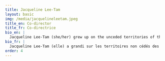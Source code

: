 ```yaml
---
title: Jacqueline Lee-Tam
layout: basic
img: /media/jacquelineleetam.jpeg
title_en: Co-director
title_fr: Co-directrice
bio_en: |
  Jacqueline Lee-Tam (she/her) grew up on the unceded territories of the Squamish, Musqueam and Tsleil-Waututh First Nations, in so-called Vancouver as a settler of Chinese descent. She now resides in Tio’tia:ke (Montreal). She has organized around pipeline resistance, fossil fuel divestment and mutual aid and is passionate about community care and dreaming into practice the world we want to live in. She studied Gender, Sexuality, Feminist and Social Justice Studies at McGill University.
bio_fr: |
  Jacqueline Lee-Tam (elle) a grandi sur les territoires non cédés des Premières nations Squamish, Musqueam et Tsleil-Waututh, dans la ville dite de Vancouver, en tant que colonisatrice d'origine chinoise. Elle réside maintenant à Tio'tia:ke (Montréal). Elle s'est organisée autour de la résistance aux pipelines, du désinvestissement des combustibles fossiles et de l'aide mutuelle. Elle est passionnée par les soins communautaires et par le rêve de mettre en pratique le monde dans lequel nous souhaitons vivre. Elle a fait des études sur le genre, la sexualité, le féminisme et la justice sociale à l'Université McGill.
order: 4
---
```

